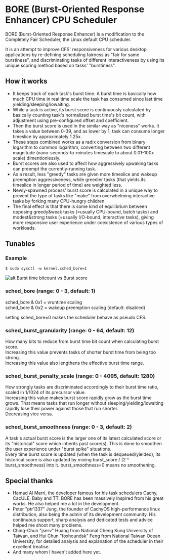 # BORE (Burst-Oriented Response Enhancer) CPU Scheduler

BORE (Burst-Oriented Response Enhancer) is a modification to the Completely Fair Scheduler, the Linux default CPU scheduler.

It is an attempt to improve CFS' responsiveness for various desktop applications by re-defining scheduling fairness as "fair for same burstiness", and discriminating tasks of different interactiveness by using its unique scoring method based on tasks' "burstiness".

## How it works

* It keeps track of each task's burst time. A burst time is basically how much CPU time in real time scale the task has consumed since last time yielding/sleeping/iowaiting.
* While a task is active, its burst score is continuously calculated by basically counting task's normalized burst time's bit count, with adjustment using pre-configured offset and coefficient.
* Then the burst score is used in the similar way as "niceness" works. It takes a value between 0-39, and as lower by 1, task can consume longer timeslice by approximately 1.25x.
* These steps combined works as a radix conversion from binary logarithm to common logarithm, converting between two different magnitude (nano-seconds-to-minutes timescale to about 0.01-100x scale) dimentionlessly.
* Burst scores are also used to affect how aggressively upwaking tasks can preempt the currently-running task.
* As a result, less "greedy" tasks are given more timeslice and wakeup preemption aggressiveness, while greedier tasks (that yields its timeslice in longer period of time) are weighted less.
* Newly-spawned process' burst score is calculated in a unique way to prevent the type of tasks like "make" from overwhelming interactive tasks by forking many CPU-hungry children.
* The final effect is that there is some kind of equilibrium between opposing greedy&weak tasks (=usually CPU-bound, batch tasks) and modest&strong tasks (=usually I/O-bound, interactive tasks), giving more responsive user experience under coexistence of various types of workloads.

## Tunables

### Example
`$ sudo sysctl -w kernel.sched_bore=1`

![alt Burst time bitcount vs Burst score](https://raw.githubusercontent.com/firelzrd/bore-scheduler/main/burst-time-bitcount-vs-burst-score.png)

### sched_bore (range: 0 - 3, default: 1)

sched_bore & 0x1 = vruntime scaling  
sched_bore & 0x2 = wakeup preemption scaling (default: disabled)

setting sched_bore=0 makes the scheduler behave as pseudo CFS.

### sched_burst_granularity (range: 0 - 64, default: 12)

How many bits to reduce from burst time bit count when calculating burst score.  
Increasing this value prevents tasks of shorter burst time from being too strong.  
Increasing this value also lengthens the effective burst time range.

### sched_burst_penalty_scale (range: 0 - 4095, default: 1280)

How strongly tasks are discriminated accordingly to their burst time ratio, scaled in 1/1024 of its precursor value.  
Increasing this value makes burst score rapidly grow as the burst time grows. That means tasks that run longer without sleeping/yielding/iowaiting rapidly lose their power against those that run shorter.  
Decreasing vice versa.

### sched_burst_smoothness (range: 0 - 3, default: 2)

A task's actual burst score is the larger one of its latest calculated score or its "historical" score which inherits past score(s). This is done to smoothen the user experience under "burst spike" situations.  
Every time burst score is updated (when the task is dequeued/yielded), its historical score is also updated by mixing burst_score / (2 ^ burst_smoothness) into it. burst_smoothness=0 means no smoothening.

## Special thanks

* Hamad Al Marri, the developer famous for his task schedulers Cachy, CacULE, Baby and TT. BORE has been massively inspired from his great works. He also helped me a lot in the development.
* Peter "ptr1337" Jung, the founder of CachyOS high-performance linux distribution, also being the admin of its development community. His continuous support, sharp analysis and dedicated tests and advice helped me shoot many problems.
* Ching-Chun "jserv" Huang from National Cheng Kung University of Taiwan, and Hui Chun "foxhoundsk" Feng from National Taiwan Ocean University, for detailed analysis and explanation of the scheduler in their excellent treatise.
* And many whom I haven't added here yet.

